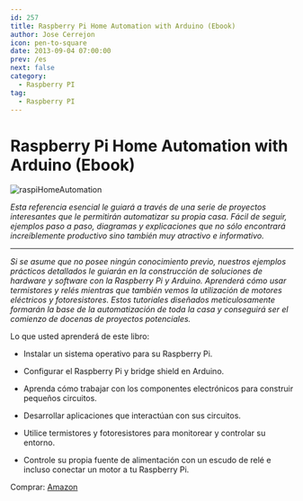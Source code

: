 ```yaml
---
id: 257
title: Raspberry Pi Home Automation with Arduino (Ebook)
author: Jose Cerrejon
icon: pen-to-square
date: 2013-09-04 07:00:00
prev: /es
next: false
category:
  - Raspberry PI
tag:
  - Raspberry PI
---
```


# Raspberry Pi Home Automation with Arduino (Ebook)

![raspiHomeAutomation](/images/2013/09/raspiHomeAutomation.jpg)

*Esta referencia esencial le guiará a través de una serie de proyectos interesantes que le permitirán automatizar su propia casa. Fácil de seguir, ejemplos paso a paso, diagramas y explicaciones que no sólo encontrará increíblemente productivo sino también muy atractivo e informativo.*

- - -
*Si se asume que no posee ningún conocimiento previo, nuestros ejemplos prácticos detallados le guiarán en la construcción de soluciones de hardware y software con la Raspberry Pi y Arduino. Aprenderá cómo usar termistores y relés mientras que también vemos la utilización de motores eléctricos y fotoresistores. Estos tutoriales diseñados meticulosamente formarán la base de la automatización de toda la casa y conseguirá ser el comienzo de docenas de proyectos potenciales.*

Lo que usted aprenderá de este libro:

* Instalar un sistema operativo para su Raspberry Pi.

* Configurar el Raspberry Pi y bridge shield en Arduino.

* Aprenda cómo trabajar con los componentes electrónicos para construir pequeños circuitos.

* Desarrollar aplicaciones que interactúan con sus circuitos.

* Utilice termistores y fotoresistores para monitorear y controlar su entorno.

* Controle su propia fuente de alimentación con un escudo de relé e incluso conectar un motor a tu Raspberry Pi.

Comprar: [Amazon](http://www.amazon.es/Raspberry-Home-Automation-With-Arduino/dp/1849695865)